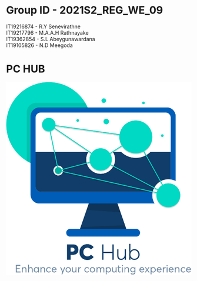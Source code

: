  
<h1>Group ID - 2021S2_REG_WE_09</h1>

IT19216874 - R.Y Senevirathne <br>
IT19217796 - M.A.A.H Rathnayake<br>
IT19362854 - S.L Abeygunawardana<br>
IT19105826 - N.D Meegoda<br>

<h1>PC HUB</h1>

<img src="./pchub_frontend/public/images/logo.png" >
